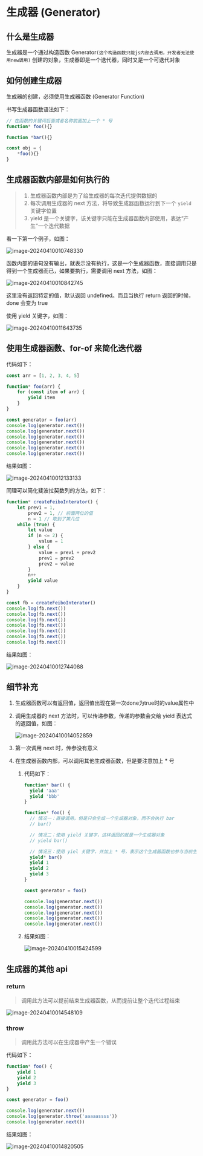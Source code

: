 # 生成器 (Generator)

## 什么是生成器

生成器是一个通过构造函数 Generator`(这个构造函数只能js内部去调用，开发者无法使用new调用)` 创建的对象，生成器即是一个迭代器，同时又是一个可迭代对象

## 如何创建生成器

生成器的创建，必须使用生成器函数 (Generator Function)

书写生成器函数语法如下：

~~~js
// 在函数的关键词后面或者名称前面加上一个 * 号
function* foo(){}

function *bar(){}

const obj = {
    *foo(){}
}
~~~

## 生成器函数内部是如何执行的

> 1. 生成器函数内部是为了给生成器的每次迭代提供数据的
> 2. 每次调用生成器的 next 方法，将导致生成器函数运行到下一个 `yield` 关键字位置
> 3. yield 是一个关键字，该关键字只能在生成器函数内部使用，表达“产生”一个迭代数据

看一下第一个例子，如图：

![image-20240410010748330](./生成器.assets/image-20240410010748330.png)

函数内部的语句没有输出，就表示没有执行，这是一个生成器函数，直接调用只是得到一个生成器而已，如果要执行，需要调用 next 方法，如图：

![image-20240410010842745](./生成器.assets/image-20240410010842745.png)

这里没有返回特定的值，默认返回 undefined。而且当执行 return 返回的时候，done 会变为 true

使用 yield 关键字，如图：

![image-20240410011643735](./生成器.assets/image-20240410011643735.png)

## 使用生成器函数、for-of 来简化迭代器

代码如下：

```js
const arr = [1, 2, 3, 4, 5]

function* foo(arr) {
	for (const item of arr) {
		yield item
	}
}

const generator = foo(arr)
console.log(generator.next())
console.log(generator.next())
console.log(generator.next())
console.log(generator.next())
console.log(generator.next())
console.log(generator.next())
```

结果如图：

![image-20240410012133133](./生成器.assets/image-20240410012133133.png)

同理可以简化斐波拉契数列的方法，如下：

~~~js
function* createFeiboInterator() {
	let prev1 = 1,
		prev2 = 1, // 前面两位的值
		n = 1 // 取到了第几位
	while (true) {
		let value
		if (n <= 2) {
			value = 1
		} else {
			value = prev1 + prev2
			prev1 = prev2
			prev2 = value
		}
		n++
		yield value
	}
}

const fb = createFeiboInterator()
console.log(fb.next())
console.log(fb.next())
console.log(fb.next())
console.log(fb.next())
console.log(fb.next())
console.log(fb.next())
console.log(fb.next())
~~~

结果如图：

![image-20240410012744088](./生成器.assets/image-20240410012744088.png)

## 细节补充

1. 生成器函数可以有返回值，返回值出现在第一次done为true时的value属性中

2. 调用生成器的 next 方法时，可以传递参数，传递的参数会交给 yield 表达式的返回值，如图：

   ![image-20240410014052859](./生成器.assets/image-20240410014052859.png)

3. 第一次调用 next 时，传参没有意义

4. 在生成器函数内部，可以调用其他生成器函数，但是要注意加上 * 号

   1. 代码如下：

      ~~~js
      function* bar() {
      	yield 'aaa'
      	yield 'bbb'
      }
      
      function* foo() {
      	// 情况一：直接调用，但是只会生成一个生成器对象，而不会执行 bar
      	// bar()
      
      	// 情况二：使用 yield 关键字，这样返回的就是一个生成器对象
      	// yield bar()
      
      	// 情况三：使用 yiel 关键字，并加上 * 号，表示这个生成器函数也参与当前生成器函数
      	yield* bar()
      	yield 1
      	yield 2
      	yield 3
      }
      
      const generator = foo()
      
      console.log(generator.next())
      console.log(generator.next())
      console.log(generator.next())
      console.log(generator.next())
      console.log(generator.next())
      ~~~

   2. 结果如图：

      ![image-20240410015424599](./生成器.assets/image-20240410015424599.png)

## 生成器的其他 api

### return

> 调用此方法可以提前结束生成器函数，从而提前让整个迭代过程结束

![image-20240410014548109](./生成器.assets/image-20240410014548109.png)

### throw

> 调用此方法可以在生成器中产生一个错误

代码如下：

```js
function* foo() {
	yield 1
	yield 2
	yield 3
}

const generator = foo()

console.log(generator.next())
console.log(generator.throw('aaaaassss'))
console.log(generator.next())
```

结果如图：

![image-20240410014820505](./生成器.assets/image-20240410014820505.png)



